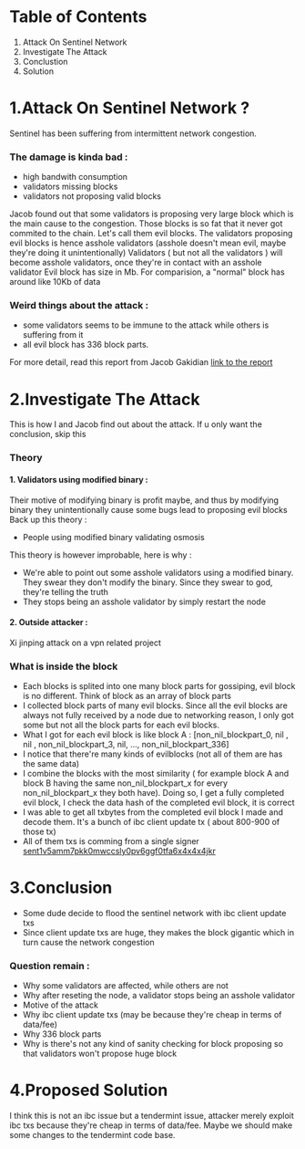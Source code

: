 # Table of Contents
1. Attack On Sentinel Network
2. Investigate The Attack
3. Conclustion
4. Solution

# 1.Attack On Sentinel Network ?
Sentinel has been suffering from intermittent network congestion.

### The damage is kinda bad : 
- high bandwith consumption
- validators missing blocks
- validators not proposing valid blocks

Jacob found out that some validators is proposing very large block which is the main cause to the congestion.
Those blocks is so fat that it never got commited to the chain. Let's call them evil blocks. The validators proposing evil blocks is hence asshole validators (asshole doesn't mean evil, maybe they're doing it unintentionally)
Validators ( but not all the validators ) will become asshole validators, once they're in contact with an asshole validator 
Evil block has size in Mb. For comparision, a "normal" block has around like 10Kb of data

### Weird things about the attack :

- some validators seems to be immune to the attack while others is suffering from it
- all evil block has 336 block parts. 

For more detail, read this report from Jacob Gakidian [link to the report](https://hackerone.com/bugs?subject=user&report_id=1395694&view=open&substates%5B%5D=new&substates%5B%5D=needs-more-info&substates%5B%5D=pending-program-review&substates%5B%5D=triaged&substates%5B%5D=pre-submission&substates%5B%5D=retesting&reported_to_team=&text_query=&program_states%5B%5D=2&program_states%5B%5D=3&program_states%5B%5D=4&program_states%5B%5D=5&sort_type=latest_activity&sort_direction=descending&limit=25&page=1)

# 2.Investigate The Attack
This is how I and Jacob find out about the attack. If u only want the conclusion, skip this

### Theory

#### 1. Validators using modified binary :
Their motive of modifying binary is profit maybe, and thus by modifying binary they unintentionally cause some bugs lead to proposing evil blocks
Back up this theory :
- People using modified binary validating osmosis

This theory is however improbable, here is why :

- We're able to point out some asshole validators using a modified binary. They swear they don't modify the binary. Since they swear to god, they're telling the truth
- They stops being an asshole validator by simply restart the node

#### 2. Outside attacker :
Xi jinping attack on a vpn related project

### What is inside the block
- Each blocks is splited into one many block parts for gossiping, evil block is no different. Think of block as an array of block parts
- I collected block parts of many evil blocks. Since all the evil blocks are always not fully received by a node due to networking reason, I only got some but not all the block parts for each evil blocks.
- What I got for each evil block is like block A : [non_nil_blockpart_0, nil , nil , non_nil_blockpart_3, nil, ..., non_nil_blockpart_336]
- I notice that there're many kinds of evilblocks (not all of them are has the same data)
- I combine the blocks with the most similarity ( for example block A and block B having the same non_nil_blockpart_x for every non_nil_blockpart_x they both have). Doing so, I get a fully completed evil block, I check the data hash of the completed evil block, it is correct
- I was able to get all txbytes from the completed evil block I made and decode them. It's a bunch of ibc client update tx ( about 800-900 of those tx)
- All of them txs is comming from a single signer [sent1v5amm7pkk0mwccsly0pv6ggf0tfa6x4x4x4jkr](https://www.mintscan.io/sentinel/account/sent1v5amm7pkk0mwccsly0pv6ggf0tfa6x4x4x4jkr)

# 3.Conclusion
- Some dude decide to flood the sentinel network with ibc client update txs
- Since client update txs are huge, they makes the block gigantic which in turn cause the network congestion

### Question remain :
- Why some validators are affected, while others are not
- Why after reseting the node, a validator stops being an asshole validator
- Motive of the attack
- Why ibc client update txs (may be because they're cheap in terms of data/fee)
- Why 336 block parts 
- Why is there's not any kind of sanity checking for block proposing so that validators won't propose huge block

# 4.Proposed Solution
I think this is not an ibc issue but a tendermint issue, attacker merely exploit ibc txs because they're cheap in terms of data/fee. Maybe we should make some changes to the tendermint code base.  
